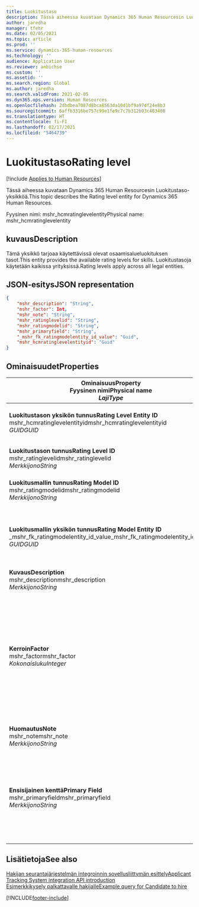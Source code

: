 ```yaml
---
title: Luokitustaso
description: Tässä aiheessa kuvataan Dynamics 365 Human Resourcesin Luokitustaso-yksikköä.
author: jaredha
manager: tfehr
ms.date: 02/05/2021
ms.topic: article
ms.prod: ''
ms.service: dynamics-365-human-resources
ms.technology: ''
audience: Application User
ms.reviewer: anbichse
ms.custom: ''
ms.assetid: ''
ms.search.region: Global
ms.author: jaredha
ms.search.validFrom: 2021-02-05
ms.dyn365.ops.version: Human Resources
ms.openlocfilehash: 2dbdbea7087d8bca8563da10d1bf9a97df24e8b3
ms.sourcegitcommit: 6affb3316be757c99e1fe9c7c7b312b93c483408
ms.translationtype: HT
ms.contentlocale: fi-FI
ms.lasthandoff: 02/17/2021
ms.locfileid: "5464739"
---
```

# <a name="rating-level"></a><span data-ttu-id="20d1c-103">Luokitustaso</span><span class="sxs-lookup"><span data-stu-id="20d1c-103">Rating level</span></span>

[!include [Applies to Human Resources](../includes/applies-to-hr.md)]

<span data-ttu-id="20d1c-104">Tässä aiheessa kuvataan Dynamics 365 Human Resourcesin Luokitustaso-yksikköä.</span><span class="sxs-lookup"><span data-stu-id="20d1c-104">This topic describes the Rating level entity for Dynamics 365 Human Resources.</span></span>

<span data-ttu-id="20d1c-105">Fyysinen nimi: mshr_hcmratinglevelentity</span><span class="sxs-lookup"><span data-stu-id="20d1c-105">Physical name: mshr_hcmratinglevelentity</span></span>

## <a name="description"></a><span data-ttu-id="20d1c-106">kuvaus</span><span class="sxs-lookup"><span data-stu-id="20d1c-106">Description</span></span>

<span data-ttu-id="20d1c-107">Tämä yksikkö tarjoaa käytettävissä olevat osaamisalueluokituksen tasot.</span><span class="sxs-lookup"><span data-stu-id="20d1c-107">This entity provides the available rating levels for skills.</span></span> <span data-ttu-id="20d1c-108">Luokitustasoja käytetään kaikissa yrityksissä.</span><span class="sxs-lookup"><span data-stu-id="20d1c-108">Rating levels apply across all legal entities.</span></span>

## <a name="json-representation"></a><span data-ttu-id="20d1c-109">JSON-esitys</span><span class="sxs-lookup"><span data-stu-id="20d1c-109">JSON representation</span></span>

```json
{
    "mshr_description": "String",
    "mshr_factor": Int,
    "mshr_note": "String",
    "mshr_ratinglevelid": "String",
    "mshr_ratingmodelid": "String",
    "mshr_primaryfield": "String",
    "_mshr_fk_ratingmodelentity_id_value": "Guid",
    "mshr_hcmratinglevelentityid": "Guid"
}
```

## <a name="properties"></a><span data-ttu-id="20d1c-110">Ominaisuudet</span><span class="sxs-lookup"><span data-stu-id="20d1c-110">Properties</span></span>

| <span data-ttu-id="20d1c-111">Ominaisuus</span><span class="sxs-lookup"><span data-stu-id="20d1c-111">Property</span></span><br><span data-ttu-id="20d1c-112">**Fyysinen nimi**</span><span class="sxs-lookup"><span data-stu-id="20d1c-112">**Physical name**</span></span><br><span data-ttu-id="20d1c-113">**_Laji_**</span><span class="sxs-lookup"><span data-stu-id="20d1c-113">**_Type_**</span></span> | <span data-ttu-id="20d1c-114">Käytä</span><span class="sxs-lookup"><span data-stu-id="20d1c-114">Use</span></span> | <span data-ttu-id="20d1c-115">kuvaus</span><span class="sxs-lookup"><span data-stu-id="20d1c-115">Description</span></span> |
| --- | --- | --- |
| <span data-ttu-id="20d1c-116">**Luokitustason yksikön tunnus**</span><span class="sxs-lookup"><span data-stu-id="20d1c-116">**Rating Level Entity ID**</span></span><br><span data-ttu-id="20d1c-117">mshr_hcmratinglevelentityid</span><span class="sxs-lookup"><span data-stu-id="20d1c-117">mshr_hcmratinglevelentityid</span></span><br><span data-ttu-id="20d1c-118">*GUID*</span><span class="sxs-lookup"><span data-stu-id="20d1c-118">*GUID*</span></span> | <span data-ttu-id="20d1c-119">Vain luku</span><span class="sxs-lookup"><span data-stu-id="20d1c-119">Read-only</span></span><br><span data-ttu-id="20d1c-120">Vaadittu</span><span class="sxs-lookup"><span data-stu-id="20d1c-120">Required</span></span><br><span data-ttu-id="20d1c-121">Järjestelmän luoma</span><span class="sxs-lookup"><span data-stu-id="20d1c-121">System-generated</span></span> | <span data-ttu-id="20d1c-122">Järjestelmän luoma tason yksilöivä tunnus.</span><span class="sxs-lookup"><span data-stu-id="20d1c-122">The system-generated unique identifier for the level.</span></span> |
| <span data-ttu-id="20d1c-123">**Luokitustason tunnus**</span><span class="sxs-lookup"><span data-stu-id="20d1c-123">**Rating Level ID**</span></span><br><span data-ttu-id="20d1c-124">mshr_ratinglevelid</span><span class="sxs-lookup"><span data-stu-id="20d1c-124">mshr_ratinglevelid</span></span><br><span data-ttu-id="20d1c-125">*Merkkijono*</span><span class="sxs-lookup"><span data-stu-id="20d1c-125">*String*</span></span> | <span data-ttu-id="20d1c-126">Luku/Kirjoitus</span><span class="sxs-lookup"><span data-stu-id="20d1c-126">Read/write</span></span><br><span data-ttu-id="20d1c-127">Vaadittu</span><span class="sxs-lookup"><span data-stu-id="20d1c-127">Required</span></span> | <span data-ttu-id="20d1c-128">Käyttäjän luettava tason yksilöivä tunnus.</span><span class="sxs-lookup"><span data-stu-id="20d1c-128">User-readable unique identifier for the level.</span></span> |
| <span data-ttu-id="20d1c-129">**Luokitusmallin tunnus**</span><span class="sxs-lookup"><span data-stu-id="20d1c-129">**Rating Model ID**</span></span><br><span data-ttu-id="20d1c-130">mshr_ratingmodelid</span><span class="sxs-lookup"><span data-stu-id="20d1c-130">mshr_ratingmodelid</span></span><br><span data-ttu-id="20d1c-131">*Merkkijono*</span><span class="sxs-lookup"><span data-stu-id="20d1c-131">*String*</span></span> | <span data-ttu-id="20d1c-132">Luku/Kirjoitus</span><span class="sxs-lookup"><span data-stu-id="20d1c-132">Read/write</span></span><br><span data-ttu-id="20d1c-133">Vaadittu</span><span class="sxs-lookup"><span data-stu-id="20d1c-133">Required</span></span> | <span data-ttu-id="20d1c-134">Luokitusmalli, johon luokitustaso kuuluu.</span><span class="sxs-lookup"><span data-stu-id="20d1c-134">The rating model to which the rating level belongs.</span></span> |
| <span data-ttu-id="20d1c-135">**Luokitusmallin yksikön tunnus**</span><span class="sxs-lookup"><span data-stu-id="20d1c-135">**Rating Model Entity ID**</span></span><br><span data-ttu-id="20d1c-136">_mshr_fk_ratingmodelentity_id_value</span><span class="sxs-lookup"><span data-stu-id="20d1c-136">_mshr_fk_ratingmodelentity_id_value</span></span><br><span data-ttu-id="20d1c-137">*GUID*</span><span class="sxs-lookup"><span data-stu-id="20d1c-137">*GUID*</span></span> | <span data-ttu-id="20d1c-138">Vain luku</span><span class="sxs-lookup"><span data-stu-id="20d1c-138">Read-only</span></span><br><span data-ttu-id="20d1c-139">Vaadittu</span><span class="sxs-lookup"><span data-stu-id="20d1c-139">Required</span></span><br><span data-ttu-id="20d1c-140">Viiteavain: mshr_hcmratingmodelentity-yksikön mshr_hcmratingmodelentityid</span><span class="sxs-lookup"><span data-stu-id="20d1c-140">Foreign key: mshr_hcmratingmodelentityid of mshr_hcmratingmodelentity</span></span> | <span data-ttu-id="20d1c-141">Järjestelmän luoma sen luokitusmallin tunnus, johon luokitustaso kuuluu.</span><span class="sxs-lookup"><span data-stu-id="20d1c-141">The system-generated identifier for the rating model to which the rating level belongs.</span></span> |
| <span data-ttu-id="20d1c-142">**Kuvaus**</span><span class="sxs-lookup"><span data-stu-id="20d1c-142">**Description**</span></span><br><span data-ttu-id="20d1c-143">mshr_description</span><span class="sxs-lookup"><span data-stu-id="20d1c-143">mshr_description</span></span><br><span data-ttu-id="20d1c-144">*Merkkijono*</span><span class="sxs-lookup"><span data-stu-id="20d1c-144">*String*</span></span> | <span data-ttu-id="20d1c-145">Luku/Kirjoitus</span><span class="sxs-lookup"><span data-stu-id="20d1c-145">Read/write</span></span><br><span data-ttu-id="20d1c-146">Vaadittu</span><span class="sxs-lookup"><span data-stu-id="20d1c-146">Required</span></span> | <span data-ttu-id="20d1c-147">Luokitustason kuvaus.</span><span class="sxs-lookup"><span data-stu-id="20d1c-147">The description of the rating level.</span></span> |
| <span data-ttu-id="20d1c-148">**Kerroin**</span><span class="sxs-lookup"><span data-stu-id="20d1c-148">**Factor**</span></span><br><span data-ttu-id="20d1c-149">mshr_factor</span><span class="sxs-lookup"><span data-stu-id="20d1c-149">mshr_factor</span></span><br><span data-ttu-id="20d1c-150">*Kokonaisluku*</span><span class="sxs-lookup"><span data-stu-id="20d1c-150">*Integer*</span></span> | <span data-ttu-id="20d1c-151">Luku/Kirjoitus</span><span class="sxs-lookup"><span data-stu-id="20d1c-151">Read/write</span></span><br><span data-ttu-id="20d1c-152">Vaadittu</span><span class="sxs-lookup"><span data-stu-id="20d1c-152">Required</span></span> | <span data-ttu-id="20d1c-153">Luokitustason kerroin.</span><span class="sxs-lookup"><span data-stu-id="20d1c-153">The factor for the rating level.</span></span> <span data-ttu-id="20d1c-154">Kun vertaat nimikkeitä, joissa on eri määrä tasoja, kerrointa käytetään tulosten normalisointiin.</span><span class="sxs-lookup"><span data-stu-id="20d1c-154">When you compare items with a different number of rating levels, the factor is used to normalize the scores.</span></span> <span data-ttu-id="20d1c-155">Arvon on oltava kokonaisluku väliltä 0–9.</span><span class="sxs-lookup"><span data-stu-id="20d1c-155">The value must be an integer between 0 and 9.</span></span> |
| <span data-ttu-id="20d1c-156">**Huomautus**</span><span class="sxs-lookup"><span data-stu-id="20d1c-156">**Note**</span></span><br><span data-ttu-id="20d1c-157">mshr_note</span><span class="sxs-lookup"><span data-stu-id="20d1c-157">mshr_note</span></span><br><span data-ttu-id="20d1c-158">*Merkkijono*</span><span class="sxs-lookup"><span data-stu-id="20d1c-158">*String*</span></span> | <span data-ttu-id="20d1c-159">Luku/Kirjoitus</span><span class="sxs-lookup"><span data-stu-id="20d1c-159">Read/write</span></span><br><span data-ttu-id="20d1c-160">Valinnainen</span><span class="sxs-lookup"><span data-stu-id="20d1c-160">Optional</span></span> | <span data-ttu-id="20d1c-161">Luokitustasoon liittyvät huomautukset.</span><span class="sxs-lookup"><span data-stu-id="20d1c-161">Any notes associated with the rating level.</span></span> |
| <span data-ttu-id="20d1c-162">**Ensisijainen kenttä**</span><span class="sxs-lookup"><span data-stu-id="20d1c-162">**Primary Field**</span></span><br><span data-ttu-id="20d1c-163">mshr_primaryfield</span><span class="sxs-lookup"><span data-stu-id="20d1c-163">mshr_primaryfield</span></span><br><span data-ttu-id="20d1c-164">*Merkkijono*</span><span class="sxs-lookup"><span data-stu-id="20d1c-164">*String*</span></span> | <span data-ttu-id="20d1c-165">Vain luku</span><span class="sxs-lookup"><span data-stu-id="20d1c-165">Read-only</span></span><br><span data-ttu-id="20d1c-166">Vaadittu</span><span class="sxs-lookup"><span data-stu-id="20d1c-166">Required</span></span> | <span data-ttu-id="20d1c-167">Kenttä, jota käytetään yksikkötietueen tunnuksena.</span><span class="sxs-lookup"><span data-stu-id="20d1c-167">Field to be used as an identifier of the entity record.</span></span> <span data-ttu-id="20d1c-168">Luokitustason tunnuksen ja luokitusmallin tunnuksen yhdistelmä.</span><span class="sxs-lookup"><span data-stu-id="20d1c-168">Combination of rating level ID and rating model ID.</span></span> |

## <a name="see-also"></a><span data-ttu-id="20d1c-169">Lisätietoja</span><span class="sxs-lookup"><span data-stu-id="20d1c-169">See also</span></span>

[<span data-ttu-id="20d1c-170">Hakijan seurantajärjestelmän integroinnin sovellusliittymän esittely</span><span class="sxs-lookup"><span data-stu-id="20d1c-170">Applicant Tracking System integration API introduction</span></span>](hr-admin-integration-ats-api-introduction.md)<br>
[<span data-ttu-id="20d1c-171">Esimerkkikysely palkattavalle hakijalle</span><span class="sxs-lookup"><span data-stu-id="20d1c-171">Example query for Candidate to hire</span></span>](hr-admin-integration-ats-api-candidate-to-hire-example-query.md)



[!INCLUDE[footer-include](../includes/footer-banner.md)]